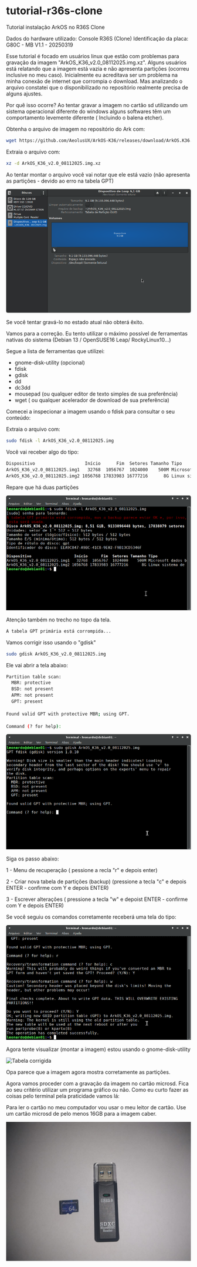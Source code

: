 # tutorial-r36s-clone
Tutorial instalação ArkOS no R36S Clone

Dados do hardware utilizado:
Console R36S (Clone)
Identificação da placa: G80C - MB V1.1 - 20250319

Esse tutorial é focado em usuários linux que estão com problemas para gravação da imagem "ArkOS_K36_v2.0_08112025.img.xz".
Alguns usuários está relatando que a imagem está vazia e não apresenta partições (ocorreu inclusive no meu caso).
Inicialmente eu acreditava ser um problema na minha conexão de internet que corrompia o download. Mas analizando
o arquivo constatei que o disponibilizado no repositório realmente precisa de alguns ajustes.

Por quê isso ocorre?
Ao tentar gravar a imagem no cartão sd utilizando um sistema operacional diferente do windows alguns softwares têm um
comportamento levemente diferente ( Incluindo o balena etcher).

Obtenha o arquivo de imagem no repositório do Ark com:
```bash
wget https://github.com/AeolusUX/ArkOS-K36/releases/download/ArkOS.K36.08112025/ArkOS_K36_v2.0_08112025.img.xz
```

Extraia o arquivo com:
```bash
xz -d ArkOS_K36_v2.0_08112025.img.xz
```

Ao tentar montar o arquivo você vai notar que ele está vazio (não apresenta as partições - devido ao erro na tabela GPT)

![Imagem Original Vazia](/imagens/02-visualização-arquivo-imagem-original.png) 

Se você tentar gravá-lo no estado atual não obterá êxito.

Vamos para a correção. Eu tento utilizar o máximo possível de ferramentas nativas do sistema (Debian 13 / OpenSUSE16 Leap/ RockyLinux10...)

Segue a lista de ferramentas que utilizei:
* gnome-disk-utility (opcional)
* fdisk
* gdisk
* dd
* dc3dd
* mousepad (ou qualquer editor de texto simples de sua preferência)
* wget ( ou qualquer acelerador de download de sua preferência)

Comecei a inspecionar a imagem usando o fdisk para consultar o seu conteúdo:

Extraia o arquivo com:
```bash
sudo fdisk -l ArkOS_K36_v2.0_08112025.img
```

Você vai receber algo do tipo:

```bash
Dispositivo                   Início      Fim  Setores Tamanho Tipo
ArkOS_K36_v2.0_08112025.img1   32768  1056767  1024000    500M Microsoft dados básico
ArkOS_K36_v2.0_08112025.img2 1056768 17833983 16777216      8G Linux sistema de arquivos
```

Repare que há duas partições 

![Tabela comrrompida](/imagens/03-inspeção-arquivo-imagem-original.png) 

Atenção também no trecho no topo da tela.

```bash
A tabela GPT primária está corrompida...
```

Vamos corrigir isso usando o "gdisk"

```bash
sudo gdisk ArkOS_K36_v2.0_08112025.img
```

Ele vai abrir a tela abaixo:

```bash
Partition table scan:
  MBR: protective
  BSD: not present
  APM: not present
  GPT: present

Found valid GPT with protective MBR; using GPT.

Command (? for help):
```

![Uso gdisk](/imagens/04-uso-gdisk.png) 


Siga os passo abaixo:

1 - Menu de recuperação ( pessione a recla "r" e depois enter)

2 - Criar nova tabela de partições (backup) (pressione a tecla "c" e depois ENTER - confirme com Y e depois ENTER)

3 - Escrever alterações ( pressione a tecla "w" e depoist ENTER - confirme com Y e depois ENTER)

Se você seguiu os comandos corretamente receberá uma tela do tipo:

![Saída gdisk](/imagens/05-confirmação-nova-tabela-partição.png) 

Agora tente visualizar (montar a imagem) estou usando o gnome-disk-utility

![Tabela corrigida](/imagens/06-imagem-após-ajuste.png) 

Opa parece que a imagem agora mostra corretamente as partições.

Agora vamos proceder com a gravação da imagem no cartão microsd. Fica ao seu critério utilizar um programa gráfico ou não.
Como eu curto fazer as coisas pelo terminal pela praticidade vamos lá:

Para ler o cartão no meu computador vou usar o meu leitor de cartão. Use um cartão microsd de pelo menos 16GB para a imagem caber.

![Tabela corrigida](/imagens/07-leitor-cartão-cartão.jpeg) 


